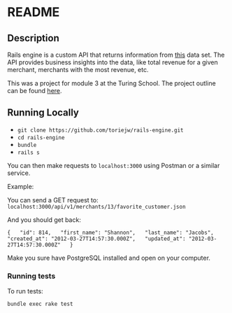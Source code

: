 # README

## Description

Rails engine is a custom API that returns information from [this](https://github.com/turingschool-examples/sales_engine/tree/master/data) data set. The API provides business insights into the data, like total revenue for a given merchant, merchants with the most revenue, etc.

This was a project for module 3 at the Turing School. The project outline can be found [here](https://github.com/turingschool/lesson_plans/blob/master/ruby_03-professional_rails_applications/rails_engine.md).

## Running Locally

- `git clone https://github.com/toriejw/rails-engine.git`  
- `cd rails-engine`  
- `bundle`  
- `rails s`  

You can then make requests to `localhost:3000` using Postman or a similar service.

Example:

You can send a GET request to: `localhost:3000/api/v1/merchants/13/favorite_customer.json`

And you should get back:

`{  
  "id": 814,  
  "first_name": "Shannon",  
  "last_name": "Jacobs",  
  "created_at": "2012-03-27T14:57:30.000Z",  
  "updated_at": "2012-03-27T14:57:30.000Z"  
}`

Make you sure have PostgreSQL installed and open on your computer.

### Running tests

To run tests:

`bundle exec rake test`
